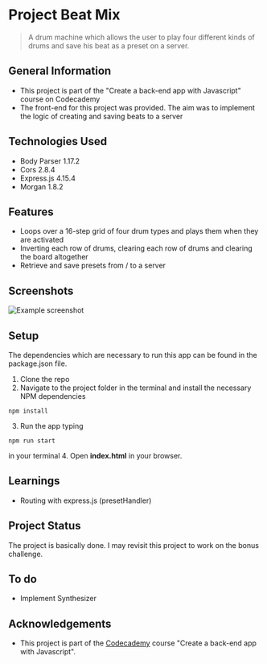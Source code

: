 # Project Beat Mix
> A drum machine which allows the user to play four different kinds of drums and save his beat as a preset on a server.



## General Information
- This project is part of the "Create a back-end app with Javascript" course on Codecademy
- The front-end for this project was provided. The aim was to implement the logic of creating and saving beats to a server



## Technologies Used
- Body Parser 1.17.2
- Cors 2.8.4
- Express.js 4.15.4
- Morgan 1.8.2



## Features
- Loops over a 16-step grid of four drum types and plays them when they are activated
- Inverting each row of drums, clearing each row of drums and clearing the board altogether
- Retrieve and save presets from / to a server



## Screenshots
![Example screenshot](https://i.ibb.co/3ybXq0B/pbm-screenshot.jpg)



## Setup
The dependencies which are necessary to run this app can be found in the package.json file.

1. Clone the repo
2. Navigate to the project folder in the terminal and install the necessary NPM dependencies
```
npm install
```
3. Run the app typing
```
npm run start
```
in your terminal
4. Open **index.html** in your browser.



## Learnings
- Routing with express.js (presetHandler)



## Project Status
The project is basically done. I may revisit this project to work on the bonus challenge.



## To do
- Implement Synthesizer



## Acknowledgements
- This project is part of the [Codecademy](https://www.codecademy.com/) course "Create a back-end app with Javascript".



